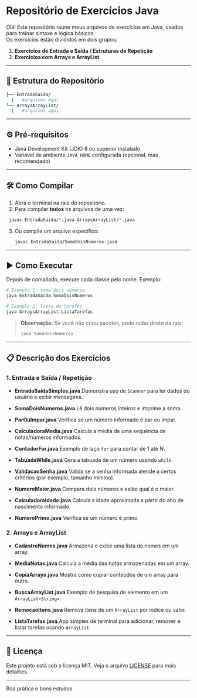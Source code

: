 # Repositório de Exercícios Java

Olá! Este repositório reúne meus arquivos de exercícios em Java, usados para treinar sintaxe e lógica básicos.  
Os exercícios estão divididos em dois grupos:

1. **Exercícios de Entrada e Saída / Estruturas de Repetição**  
2. **Exercícios com Arrays e ArrayList**

---

## 📁 Estrutura do Repositório

```bash
├── EntradaSaida/
  |   #arquivos aqui
└── ArraysArrayList/
  |   #arquivos aqui
```
---

## ⚙️ Pré-requisitos

- Java Development Kit (JDK) 8 ou superior instalado
- Variável de ambiente `JAVA_HOME` configurada (opcional, mas recomendado)

---

## 🛠️ Como Compilar

1. Abra o terminal na raiz do repositório.
2. Para compilar **todos** os arquivos de uma vez:

  ```bash
   javac EntradaSaida/*.java ArraysArrayList/*.java
  ```

3. Ou compile um arquivo específico:

   ```bash
   javac EntradaSaida/SomaDoisNumeros.java
   ```

---

## ▶️ Como Executar

Depois de compilado, execute cada classe pelo nome. Exemplo:

```bash
# Exemplo 1: soma dois números
java EntradaSaida.SomaDoisNumeros

# Exemplo 2: lista de tarefas
java ArraysArrayList.ListaTarefas
```

> **Observação:** Se você não criou pacotes, pode rodar direto da raiz:
>
> ```bash
> java SomaDoisNumeros
> ```

---

## 📋 Descrição dos Exercícios

### 1. Entrada e Saída / Repetição

* **EntradaSaidaSimples.java**
  Demonstra uso de `Scanner` para ler dados do usuário e exibir mensagens.

* **SomaDoisNumeros.java**
  Lê dois números inteiros e imprime a soma.

* **ParOuImpar.java**
  Verifica se um número informado é par ou ímpar.

* **CalculadoraMedia.java**
  Calcula a média de uma sequência de notas/números informados.

* **ContadorFor.java**
  Exemplo de laço `for` para contar de 1 até N.

* **TabuadaWhile.java**
  Gera a tabuada de um número usando `while`.

* **ValidacaoSenha.java**
  Valida se a senha informada atende a certos critérios (por exemplo, tamanho mínimo).

* **NumeroMaior.java**
  Compara dois números e exibe qual é o maior.

* **CalculadoraIdade.java**
  Calcula a idade aproximada a partir do ano de nascimento informado.

* **NumeroPrimo.java**
  Verifica se um número é primo.

### 2. Arrays e ArrayList

* **CadastroNomes.java**
  Armazena e exibe uma lista de nomes em um array.

* **MediaNotas.java**
  Calcula a média das notas armazenadas em um array.

* **CopiaArrays.java**
  Mostra como copiar conteúdos de um array para outro.

* **BuscaArrayList.java**
  Exemplo de pesquisa de elemento em um `ArrayList<String>`.

* **RemocaoItens.java**
  Remove itens de um `ArrayList` por índice ou valor.

* **ListaTarefas.java**
  App simples de terminal para adicionar, remover e listar tarefas usando `ArrayList`.

---

## 📝 Licença

Este projeto está sob a licença MIT. Veja o arquivo [LICENSE](LICENSE) para mais detalhes.

---

Boa prática e bons estudos.

```
